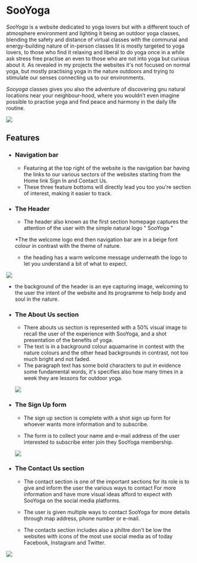 # SooYoga

_SooYoga_ is a website dedicated to yoga lovers but with a different touch of atmosphere environment and lighting it being an outdoor yoga classes, blending the safety and distance of virtual classes with the communal and energy-building nature of in-person classes
Iit is mostly targeted to yoga lovers, to those who find it relaxing and liberal to do yoga once in a while ask stress free practise an even to those who are not into yoga but curious about it. As revealed in my projects the websites it's not focused on normal yoga, but mostly practising yoga in the nature outdoors and trying to stimulate our senses connecting us to our environments.

_Sooyoga_ classes gives you also the adventure of discovering gnu natural locations near your neighbour-hood, where you wouldn’t even imagine possible to practise yoga and find peace and harmony in the daily life routine.

![](../sooyoga/assets/image/Screenshot%20(14).png)

## Features

* ### Navigation bar

  * Featuring at the top right of the website is the navigation bar having the links to our various sectors of the websites starting from the Home link Sign In and Contact Us.
  * These three feature bottoms will directly lead you too you're section of interest, making it easier to track.


* ### The Header
  * The header also known as the first section homepage captures the attention of the user with the simple natural logo " SooYoga " 

  *The the welcome logo end then navigation bar are in a beige font colour in contrast with the theme of nature.

    * the heading has a warm welcome message underneath the logo to let you understand a bit of what to expect.

![](../sooyoga/assets/image/Screenshot%20(19).png)

  * the background of the header is an eye capturing image, welcoming to the user the intent of the website and its programme to help body and soul in the nature.


* ### The About Us section

  * There abouts us section is represented with a 50% visual image to recall the user of the experience with SooYoga, and a shot presentation of the benefits of yoga.
  * The text is in a background colour aquamarine in contest with the nature colours and the other head backgrounds in contrast, not too much bright and not faded.
   * The paragraph text has some bold characters to put in evidence some fundamental words, it's specifies also how many times in a week they are lessons for outdoor yoga.

  ![](../sooyoga/assets/image/Screenshot%20(20).png)


* ### The Sign Up form

  * The sign up section is complete with a shot sign up form for whoever wants more information and to subscribe.

  * The form is to collect your name and e-mail address of the user interested to subscribe enter join they SooYoga membership.

  ![](../sooyoga/assets/image/Screenshots%2021A.png)

* ### The Contact Us section

   * The contact section is one of the important sections for its role is to give and inform the user the various ways to contact For more information and have more visual ideas afford to expect with SooYoga on the social media platforms.

    * The user is given multiple ways to contact SooYoga for more details through map address, phone number or e-mail.
  * The contacts section includes also a philtre don't be low the websites with icons of the most use social media as of today Facebook, Instagram and Twitter.


![](../sooyoga/assets/image/Screenshot%20(21).png)

